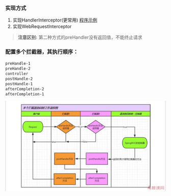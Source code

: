 ### 实现方式
1. 实现HandlerInterceptor(更常用) [程序示例](../src/main/java/xyz/gabear/learn/ssm/interceptor/ApiInterceptor.java)
2. 实现WebRequestInterceptor
> **注意区别:** 第二种方式的preHandler没有返回值，不能终止请求

### 配置多个拦截器，其执行顺序：
```text
preHandle-1
preHandle-2
controller
postHandle-2
postHandle-1
afterCompletion-2
afterCompletion-1
```

![Interceptor](./pic/Interceptor.jpg)